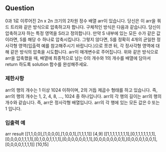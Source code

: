 ## Question
0과 1로 이루어진 2n x 2n 크기의 2차원 정수 배열 arr이 있습니다. 당신은 이 arr을 쿼드 트리와 같은 방식으로 압축하고자 합니다. 구체적인 방식은 다음과 같습니다.
당신이 압축하고자 하는 특정 영역을 S라고 정의합니다.
만약 S 내부에 있는 모든 수가 같은 값이라면, S를 해당 수 하나로 압축시킵니다.
그렇지 않다면, S를 정확히 4개의 균일한 정사각형 영역(입출력 예를 참고해주시기 바랍니다.)으로 쪼갠 뒤, 각 정사각형 영역에 대해 같은 방식의 압축을 시도합니다.
arr이 매개변수로 주어집니다. 위와 같은 방식으로 arr을 압축했을 때, 배열에 최종적으로 남는 0의 개수와 1의 개수를 배열에 담아서 return 하도록 solution 함수를 완성해주세요.
### 제한사항
arr의 행의 개수는 1 이상 1024 이하이며, 2의 거듭 제곱수 형태를 하고 있습니다. 즉, arr의 행의 개수는 1, 2, 4, 8, ..., 1024 중 하나입니다.
arr의 각 행의 길이는 arr의 행의 개수와 같습니다. 즉, arr은 정사각형 배열입니다.
arr의 각 행에 있는 모든 값은 0 또는 1 입니다.
### 입출력 예
arr	result
[[1,1,0,0],[1,0,0,0],[1,0,0,1],[1,1,1,1]]	[4,9]
[[1,1,1,1,1,1,1,1],[0,1,1,1,1,1,1,1],[0,0,0,0,1,1,1,1],[0,1,0,0,1,1,1,1],[0,0,0,0,0,0,1,1],[0,0,0,0,0,0,0,1],[0,0,0,0,1,0,0,1],[0,0,0,0,1,1,1,1]]	[10,15]